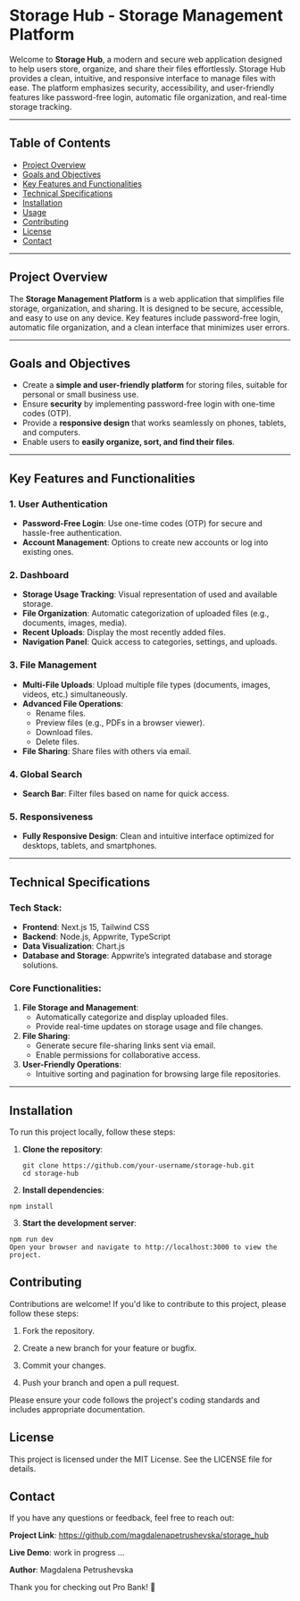 # Storage Hub - Storage Management Platform

Welcome to **Storage Hub**, a modern and secure web application designed to help users store, organize, and share their files effortlessly. Storage Hub provides a clean, intuitive, and responsive interface to manage files with ease. The platform emphasizes security, accessibility, and user-friendly features like password-free login, automatic file organization, and real-time storage tracking.

---

## Table of Contents

- [Project Overview](#project-overview)
- [Goals and Objectives](#goals-and-objectives)
- [Key Features and Functionalities](#key-features-and-functionalities)
- [Technical Specifications](#technical-specifications)
- [Installation](#installation)
- [Usage](#usage)
- [Contributing](#contributing)
- [License](#license)
- [Contact](#contact)

---

## Project Overview

The **Storage Management Platform** is a web application that simplifies file storage, organization, and sharing. It is designed to be secure, accessible, and easy to use on any device. Key features include password-free login, automatic file organization, and a clean interface that minimizes user errors.

---

## Goals and Objectives

- Create a **simple and user-friendly platform** for storing files, suitable for personal or small business use.
- Ensure **security** by implementing password-free login with one-time codes (OTP).
- Provide a **responsive design** that works seamlessly on phones, tablets, and computers.
- Enable users to **easily organize, sort, and find their files**.

---

## Key Features and Functionalities

### 1. User Authentication

- **Password-Free Login**: Use one-time codes (OTP) for secure and hassle-free authentication.
- **Account Management**: Options to create new accounts or log into existing ones.

### 2. Dashboard

- **Storage Usage Tracking**: Visual representation of used and available storage.
- **File Organization**: Automatic categorization of uploaded files (e.g., documents, images, media).
- **Recent Uploads**: Display the most recently added files.
- **Navigation Panel**: Quick access to categories, settings, and uploads.

### 3. File Management

- **Multi-File Uploads**: Upload multiple file types (documents, images, videos, etc.) simultaneously.
- **Advanced File Operations**:
  - Rename files.
  - Preview files (e.g., PDFs in a browser viewer).
  - Download files.
  - Delete files.
- **File Sharing**: Share files with others via email.

### 4. Global Search

- **Search Bar**: Filter files based on name for quick access.

### 5. Responsiveness

- **Fully Responsive Design**: Clean and intuitive interface optimized for desktops, tablets, and smartphones.

---

## Technical Specifications

### Tech Stack:

- **Frontend**: Next.js 15, Tailwind CSS
- **Backend**: Node.js, Appwrite, TypeScript
- **Data Visualization**: Chart.js
- **Database and Storage**: Appwrite’s integrated database and storage solutions.

### Core Functionalities:

1. **File Storage and Management**:
   - Automatically categorize and display uploaded files.
   - Provide real-time updates on storage usage and file changes.
2. **File Sharing**:
   - Generate secure file-sharing links sent via email.
   - Enable permissions for collaborative access.
3. **User-Friendly Operations**:
   - Intuitive sorting and pagination for browsing large file repositories.

---

## Installation

To run this project locally, follow these steps:

1. **Clone the repository**:
   ```
   git clone https://github.com/your-username/storage-hub.git
   cd storage-hub
   ```
2. **Install dependencies**:

```
npm install
```

3. **Start the development server**:

```
npm run dev
Open your browser and navigate to http://localhost:3000 to view the project.
```

## Contributing

Contributions are welcome! If you'd like to contribute to this project, please follow these steps:

1. Fork the repository.

2. Create a new branch for your feature or bugfix.

3. Commit your changes.

4. Push your branch and open a pull request.

Please ensure your code follows the project's coding standards and includes appropriate documentation.

## License

This project is licensed under the MIT License. See the LICENSE file for details.

## Contact

If you have any questions or feedback, feel free to reach out:

**Project Link**: https://github.com/magdalenapetrushevska/storage_hub

**Live Demo**: work in progress ...

**Author**: Magdalena Petrushevska

Thank you for checking out Pro Bank! 🚀
